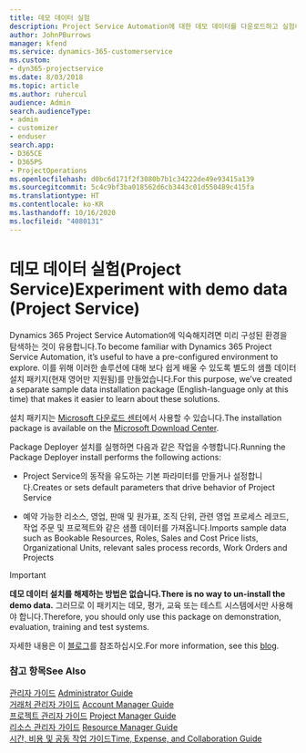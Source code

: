 ```yaml
---
title: 데모 데이터 실험
description: Project Service Automation에 대한 데모 데이터를 다운로드하고 실험하는 방법.
author: JohnPBurrows
manager: kfend
ms.service: dynamics-365-customerservice
ms.custom:
- dyn365-projectservice
ms.date: 8/03/2018
ms.topic: article
ms.author: ruhercul
audience: Admin
search.audienceType:
- admin
- customizer
- enduser
search.app:
- D365CE
- D365PS
- ProjectOperations
ms.openlocfilehash: d0bc6d171f2f3080b7b1c34222de49e93415a139
ms.sourcegitcommit: 5c4c9bf3ba018562d6cb3443c01d550489c415fa
ms.translationtype: HT
ms.contentlocale: ko-KR
ms.lasthandoff: 10/16/2020
ms.locfileid: "4080131"
---
```

# <a name="experiment-with-demo-data-project-service"></a><span data-ttu-id="5250a-103">데모 데이터 실험(Project Service)</span><span class="sxs-lookup"><span data-stu-id="5250a-103">Experiment with demo data (Project Service)</span></span>

<span data-ttu-id="5250a-104">Dynamics 365 Project Service Automation에 익숙해지려면 미리 구성된 환경을 탐색하는 것이 유용합니다.</span><span class="sxs-lookup"><span data-stu-id="5250a-104">To become familiar with Dynamics 365 Project Service Automation, it’s useful to have a pre-configured environment to explore.</span></span> <span data-ttu-id="5250a-105">이를 위해 이러한 솔루션에 대해 보다 쉽게 배울 수 있도록 별도의 샘플 데이터 설치 패키지(현재 영어만 지원됨)를 만들었습니다.</span><span class="sxs-lookup"><span data-stu-id="5250a-105">For this purpose, we’ve created a separate sample data installation package (English-language only at this time) that makes it easier to learn about these solutions.</span></span> 

<span data-ttu-id="5250a-106">설치 패키지는 [Microsoft 다운로드 센터](https://go.microsoft.com/fwlink/?linkid=859966)에서 사용할 수 있습니다.</span><span class="sxs-lookup"><span data-stu-id="5250a-106">The installation package is available on the [Microsoft Download Center](https://go.microsoft.com/fwlink/?linkid=859966).</span></span>  

<span data-ttu-id="5250a-107">Package Deployer 설치를 실행하면 다음과 같은 작업을 수행합니다.</span><span class="sxs-lookup"><span data-stu-id="5250a-107">Running the Package Deployer install performs the following actions:</span></span> 
  
-   <span data-ttu-id="5250a-108">Project Service의 동작을 유도하는 기본 파라미터를 만들거나 설정합니다.</span><span class="sxs-lookup"><span data-stu-id="5250a-108">Creates or sets default parameters that drive behavior of Project Service</span></span>  
  
-   <span data-ttu-id="5250a-109">예약 가능한 리소스, 영업, 판매 및 원가표, 조직 단위, 관련 영업 프로세스 레코드, 작업 주문 및 프로젝트와 같은 샘플 데이터를 가져옵니다.</span><span class="sxs-lookup"><span data-stu-id="5250a-109">Imports sample data such as Bookable Resources, Roles, Sales and Cost Price lists, Organizational Units, relevant sales process records, Work Orders and Projects</span></span>    
  
> [!IMPORTANT]
> <span data-ttu-id="5250a-110">**데모 데이터 설치를 해제하는 방법은 없습니다.**</span><span class="sxs-lookup"><span data-stu-id="5250a-110">**There is no way to un-install the demo data.**</span></span> <span data-ttu-id="5250a-111">그러므로 이 패키지는 데모, 평가, 교육 또는 테스트 시스템에서만 사용해야 합니다.</span><span class="sxs-lookup"><span data-stu-id="5250a-111">Therefore, you should only use this package on demonstration, evaluation, training and test systems.</span></span>

<span data-ttu-id="5250a-112">자세한 내용은 이 [블로그](https://blogs.msdn.microsoft.com/crm/2017/10/24/microsoft-dynamics-365-for-field-service-and-project-service-automation-sample-data)를 참조하십시오.</span><span class="sxs-lookup"><span data-stu-id="5250a-112">For more information, see this [blog](https://blogs.msdn.microsoft.com/crm/2017/10/24/microsoft-dynamics-365-for-field-service-and-project-service-automation-sample-data).</span></span>





  
### <a name="see-also"></a><span data-ttu-id="5250a-113">참고 항목</span><span class="sxs-lookup"><span data-stu-id="5250a-113">See Also</span></span>  
 <span data-ttu-id="5250a-114">[관리자 가이드](../psa/admin-guide.md) </span><span class="sxs-lookup"><span data-stu-id="5250a-114">[Administrator Guide](../psa/admin-guide.md) </span></span>  
 <span data-ttu-id="5250a-115">[거래처 관리자 가이드](../psa/account-manager-guide.md) </span><span class="sxs-lookup"><span data-stu-id="5250a-115">[Account Manager Guide](../psa/account-manager-guide.md) </span></span>  
 <span data-ttu-id="5250a-116">[프로젝트 관리자 가이드](../psa/project-manager-guide.md) </span><span class="sxs-lookup"><span data-stu-id="5250a-116">[Project Manager Guide](../psa/project-manager-guide.md) </span></span>  
 <span data-ttu-id="5250a-117">[리소스 관리자 가이드](../psa/resource-manager-guide.md) </span><span class="sxs-lookup"><span data-stu-id="5250a-117">[Resource Manager Guide](../psa/resource-manager-guide.md) </span></span>  
 [<span data-ttu-id="5250a-118">시간, 비용 및 공동 작업 가이드</span><span class="sxs-lookup"><span data-stu-id="5250a-118">Time, Expense, and Collaboration Guide</span></span>](../psa/time-expense-collaboration-guide.md)
